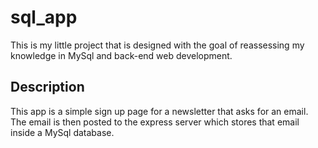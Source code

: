 # sql_app
This is my little project that is designed with the goal of reassessing my knowledge in MySql and back-end web development.

## Description
This app is a simple sign up page for a newsletter that asks for an email. The email is then posted to the express server which stores that email inside a MySql database. 
